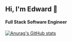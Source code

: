 ## Hi, I'm Edward 👋

#### Full Stack Software Engineer

[![Anurag's GitHub stats](https://github-readme-stats.vercel.app/api?edwardminaya=anuraghazra)](https://github.com/anuraghazra/github-readme-stats)

<!--
**edwardminaya/edwardminaya** is a ✨ _special_ ✨ repository because its `README.md` (this file) appears on your GitHub profile.

Here are some ideas to get you started:

- 🔭 I’m currently working on ...
- 🌱 I’m currently learning ...
- 👯 I’m looking to collaborate on ...
- 🤔 I’m looking for help with ...
- 💬 Ask me about ...
- 📫 How to reach me: ...
- 😄 Pronouns: ...
- ⚡ Fun fact: ...
-->
